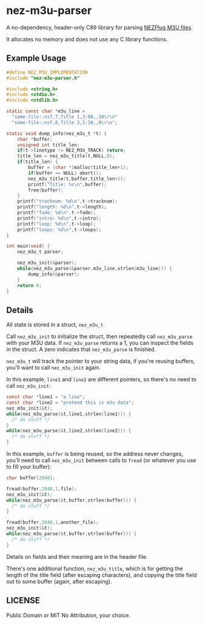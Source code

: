 # nez-m3u-parser

A no-dependency, header-only C89 library for parsing
[NEZPlug M3U files](http://www.vgmpf.com/Wiki/index.php/NEZ_Plug).

It allocates no memory and does not use any C library functions.

## Example Usage

```c
#define NEZ_M3U_IMPLEMENTATION
#include "nez-m3u-parser.h"

#include <string.h>
#include <stdio.h>
#include <stdlib.h>

static const char *m3u_line =
  "some-file::nsf,7,Title 1,3:00,,10\r\n"
  "some-file::nsf,8,Title 2,1:30,,8\r\n";

static void dump_info(nez_m3u_t *t) {
    char *buffer;
    unsigned int title_len;
    if(t->linetype != NEZ_M3U_TRACK) return;
    title_len = nez_m3u_title(t,NULL,0);
    if(title_len) {
        buffer = (char *)malloc(title_len+1);
        if(buffer == NULL) abort();
        nez_m3u_title(t,buffer,title_len+1);
        printf("Title: %s\n",buffer);
        free(buffer);
    }
    printf("tracknum: %d\n",t->tracknum);
    printf("length: %d\n",t->length);
    printf("fade: %d\n",t->fade);
    printf("intro: %d\n",t->intro);
    printf("loop: %d\n",t->loop);
    printf("loops: %d\n",t->loops);
}

int main(void) {
    nez_m3u_t parser;

    nez_m3u_init(&parser);
    while(nez_m3u_parse(&parser,m3u_line,strlen(m3u_line))) {
        dump_info(&parser);
    }
    return 0;
}
```

## Details

All state is stored in a struct, `nez_m3u_t`.

Call `nez_m3u_init` to initialize the struct, then repeatedly call
`nez_m3u_parse` with your M3U data. If `nez_m3u_parse` returns a 1,
you can inspect the fields in the struct. A zero indicates
that `nez_m3u_parse` is finished.

`nez_m3u_t` will track the pointer to your string data,
if you're reusing buffers, you'll want to call `nez_m3u_init`
again.

In this example, `line1` and `line2` are different pointers,
so there's no need to call `nez_m3u_init`:

```c
const char *line1 = "a line";
const char *line2 = "pretend this is m3u data";
nez_m3u_init(&t);
while(nez_m3u_parse(&t,line1,strlen(line1))) {
  /* do stuff */
}
while(nez_m3u_parse(&t,line2,strlen(line2))) {
  /* do stuff */
}
```

In this example, `buffer` is being reused, so the
address never changes, you'll need to call `nez_m3u_init`
between calls to `fread` (or whatever you use to fill
your buffer):

```c
char buffer[2048];

fread(buffer,2048,1,file);
nez_m3u_init(&t);
while(nez_m3u_parse(&t,buffer,strlen(buffer))) {
  /* do stuff */
}

fread(buffer,2048,1,another_file);
nez_m3u_init(&t);
while(nez_m3u_parse(&t,buffer,strlen(buffer))) {
  /* do stuff */
}
```

Details on fields and their meaning are in the header file.

There's one additional function, `nez_m3u_title`, which is for
getting the length of the title field (after escaping characters),
and copying the title field out to some buffer (again, after escaping).

## LICENSE

Public Domain or MIT No Attribution, your choice.

